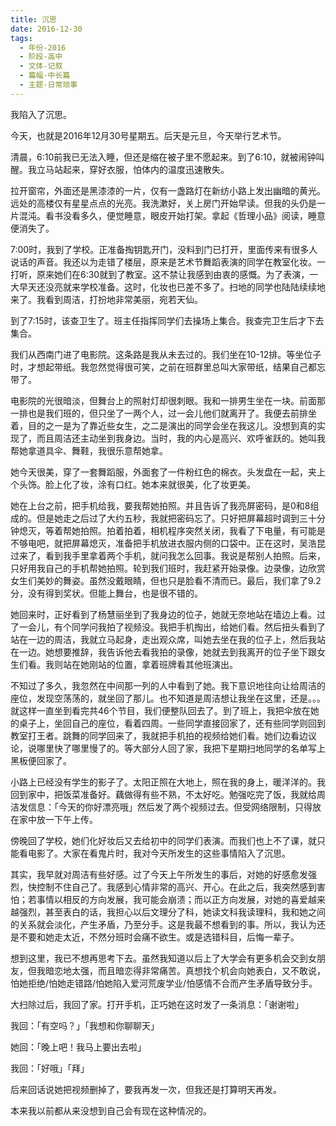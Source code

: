 ```yaml
---
title: 沉思
date: 2016-12-30
tags:
  - 年份-2016
  - 阶段-高中
  - 文体-记叙
  - 篇幅-中长篇
  - 主题-日常琐事
---
```


我陷入了沉思。

今天，也就是2016年12月30号星期五。后天是元旦，今天举行艺术节。

清晨，6:10前我已无法入睡，但还是缩在被子里不愿起来。到了6:10，就被闹钟叫醒。我立马站起来，穿好衣服，怕体内的温度迅速散失。

拉开窗帘，外面还是黑漆漆的一片，仅有一盏路灯在新纺小路上发出幽暗的黄光。远处的高楼仅有星星点点的光亮。我洗漱好，关上房门开始早读。但我的头仍是一片混沌。看书没看多久，便觉睡意，眼皮开始打架。拿起《哲理小品》阅读，睡意便消失了。

7:00时，我到了学校。正准备掏钥匙开门，没料到门已打开，里面传来有很多人说话的声音。我还以为走错了楼层，原来是艺术节舞蹈表演的同学在教室化妆。一打听，原来她们在6:30就到了教室。这不禁让我感到由衷的感慨。为了表演，一大早天还没亮就来学校准备。这时，化妆也已差不多了。扫地的同学也陆陆续续地来了。我看到周洁，打扮地非常美丽，宛若天仙。

到了7:15时，该查卫生了。班主任指挥同学们去操场上集合。我查完卫生后才下去集合。

我们从西南门进了电影院。这条路是我从未去过的。我们坐在10-12排。等坐位子时，才想起带纸。我忽然觉得很可笑，之前在班群里总叫大家带纸，结果自己都忘带了。

电影院的光很暗淡，但舞台上的照射灯却很刺眼。我和一排男生坐在一块。前面那一排也是我们班的，但只坐了一两个人，过一会儿他们就离开了。我便去前排坐着，目的之一是为了靠近些女生，之二是演出的同学会坐在我这儿。没想到真的实现了，而且周洁还主动坐到我身边。当时，我的内心是高兴、欢呼雀跃的。她叫我帮她拿道具伞、舞鞋，我很乐意帮她拿。

她今天很美，穿了一套舞蹈服，外面套了一件粉红色的棉衣。头发盘在一起，夹上个头饰。脸上化了妆，涂有口红。她本来就很美，化了妆更美。

她在上台之前，把手机给我，要我帮她拍照。并且告诉了我亮屏密码，是0和8组成的。但是她走之后过了大约五秒，我就把密码忘了。只好把屏幕超时调到三十分钟熄灭，等着帮她拍照。拍着拍着，相机程序突然关闭，我看了下电量，有可能是不够电吧，就把屏幕熄灭，准备把手机放进衣服内侧的口袋中。正在这时，吴浩昆过来了，看到我手里拿着两个手机，就问我怎么回事。我说是帮别人拍照。后来，只好用我自己的手机帮她拍照。轮到我们班时，我赶紧开始录像。边录像，边欣赏女生们美妙的舞姿。虽然没戴眼睛，但也只是脸看不清而已。最后，我们拿了9.2分，没有得到奖状。但能上舞台，也是很不错的。

她回来时，正好看到了杨慧丽坐到了我身边的位子，她就无奈地站在墙边上看。过了一会儿，有个同学问我拍了视频没。我把手机掏出，给她们看。然后扭头看到了站在一边的周洁，我就立马起身，走出观众席，叫她去坐在我的位子上，然后我站在一边。她想要推辞，我告诉他去看我拍的录像，她就去到我离开的位子坐下跟女生们看。我则站在她刚站的位置，拿着班牌看其他班演出。

不知过了多久，我忽然在中间那一列的人中看到了她。我下意识地往向让给周洁的座位，发现空荡荡的，就坐回了那儿。也不知道是周洁想让我坐在这里，还是。。。就这样一直坐到看完共46个节目，我们便整队回去了。到了班上，我把伞放在她的桌子上，坐回自己的座位，看着四周。一些同学直接回家了，还有些同学则回到教室打王者。跳舞的同学回来了，我就把手机拍的视频给她们看。她们边看边议论，说哪里快了哪里慢了的。等大部分人回了家，我把下星期扫地同学的名单写上黑板便回家了。

小路上已经没有学生的影子了。太阳正照在大地上，照在我的身上，暖洋洋的。我回到家中，把饭菜准备好。藕做得有些不熟，不太好吃。勉强吃完了饭，我就给周洁发信息：「今天的你好漂亮哦」然后发了两个视频过去。但受网络限制，只得放在家中放一下午上传。

傍晚回了学校，她们化好妆后又去给初中的同学们表演。而我们也上不了课，就只能看电影了。大家在看鬼片时，我对今天所发生的这些事情陷入了沉思。

其实，我早就对周洁有些好感。过了今天上午所发生的事后，对她的好感愈发强烈，快控制不住自己了。我感到心情非常的高兴、开心。在此之后，我突然感到害怕；若事情以相反的方向发展，我可能会崩溃；而以正方向发展，对她的喜爱越来越强烈，甚至表白的话，我担心以后文理分了科，她读文科我读理科，我和她之间的关系就会淡化，产生矛盾，乃至分手。这是我最不想看到的事。所以，我认为还是不要和她走太近，不然分班时会痛不欲生。或是选错科目，后悔一辈子。

想到这里，我已不想再思考下去。虽然我知道以后上了大学会有更多机会交到女朋友，但我暗恋地太强，而且暗恋得非常痛苦。真想找个机会向她表白，又不敢说，怕她拒绝/怕她走错路/怕她陷入爱河荒废学业/怕感情不合而产生矛盾导致分手。

大扫除过后，我回了家。打开手机，正巧她在这时发了一条消息：「谢谢啦」

我回：「有空吗？」「我想和你聊聊天」

她回：「晚上吧！我马上要出去啦」

我回：「好哦」「拜」

后来回话说她把视频删掉了，要我再发一次，但我还是打算明天再发。

本来我以前都从来没想到自己会有现在这种情况的。
